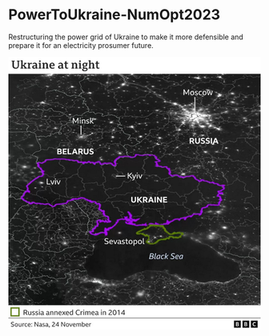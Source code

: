 # PowerToUkraine-NumOpt2023
Restructuring the power grid of Ukraine to make it more defensible and prepare it for an electricity prosumer future.

![](/assets/Ukraine-BBC-Nasa.jpg)